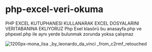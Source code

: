 # php-excel-veri-okuma
PHP EXCEL KUTUPHANESI KULLANARAK EXCEL DOSYALARINI VERITABANINA EKLIYORUZ
Php Exel klasörü bu anasayfa.php ve phpexel.php ile aynı yerde bulunmak zorunda yoksa çalışmaz 

![1200px-mona_lisa _by_leonardo_da_vinci _from_c2rmf_retouched](https://user-images.githubusercontent.com/29263633/33594103-9cc2d3de-d9a3-11e7-9072-d84bea7d9ea3.jpg)
